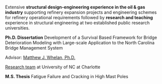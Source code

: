 Extensive **structural design-engineering experience in the oil & gas industry** supporting refinery expansion projects and engineering schemes for refinery operational requirements followed by **research and teaching** experience in structural engineering at two established public research universities. 


**Ph.D. Dissertation**
Development of a Survival Based Framework for Bridge Deterioration Modeling with Large-scale Application to the North Carolina Bridge Management System 

Advisor: [Matthew J. Whelan, Ph.D.](https://coefs.uncc.edu/mwhelan3/)

[Research team](https://coefs.uncc.edu/mwhelan3/research-team/) at University of NC at Charlotte


**M.S. Thesis**
Fatigue Failure and Cracking in High Mast Poles
